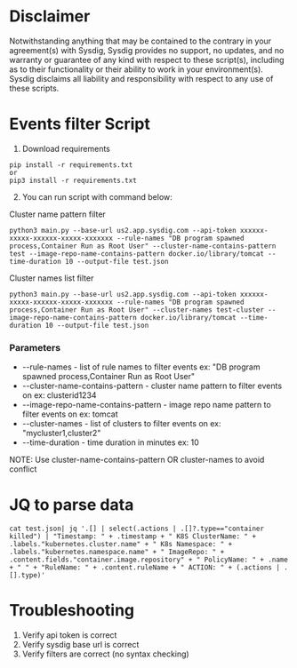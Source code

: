 # Disclaimer

Notwithstanding anything that may be contained to the contrary in your agreement(s) with Sysdig, Sysdig provides no support, no updates, and no warranty or guarantee of any kind with respect to these script(s), including as to their functionality or their ability to work in your environment(s).  Sysdig disclaims all liability and responsibility with respect to any use of these scripts. 

# Events filter Script

1. Download requirements

```
pip install -r requirements.txt
or
pip3 install -r requirements.txt
```
2. You can run script with command below:

Cluster name pattern filter

```
python3 main.py --base-url us2.app.sysdig.com --api-token xxxxxx-xxxxx-xxxxxx-xxxxx-xxxxxxx --rule-names "DB program spawned process,Container Run as Root User" --cluster-name-contains-pattern test --image-repo-name-contains-pattern docker.io/library/tomcat --time-duration 10 --output-file test.json
```

Cluster names list filter

```
python3 main.py --base-url us2.app.sysdig.com --api-token xxxxxx-xxxxx-xxxxxx-xxxxx-xxxxxxx --rule-names "DB program spawned process,Container Run as Root User" --cluster-names test-cluster --image-repo-name-contains-pattern docker.io/library/tomcat --time-duration 10 --output-file test.json
```

### Parameters

* --rule-names - list of rule names to filter events ex: "DB program spawned process,Container Run as Root User"
* --cluster-name-contains-pattern - cluster name pattern to filter events on ex: clusterid1234
* --image-repo-name-contains-pattern - image repo name pattern to filter events on ex: tomcat
* --cluster-names - list of clusters to filter events on ex: "mycluster1,cluster2"
* --time-duration - time duration in minutes ex: 10

NOTE: Use cluster-name-contains-pattern OR cluster-names to avoid conflict

# JQ to parse data

```
cat test.json| jq '.[] | select(.actions | .[]?.type=="container killed") | "Timestamp: " + .timestamp + " K8S ClusterName: " + .labels."kubernetes.cluster.name" + " K8s Namespace: " + .labels."kubernetes.namespace.name" + " ImageRepo: " + .content.fields."container.image.repository" + " PolicyName: " + .name + " " + "RuleName: " + .content.ruleName + " ACTION: " + (.actions | .[].type)'
```

# Troubleshooting

1. Verify api token is correct
2. Verify sysdig base url is correct
3. Verify filters are correct (no syntax checking)